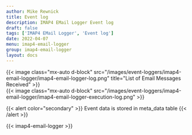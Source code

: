 ```yaml
---
author: Mike Rewnick
title: Event log
description: IMAP4 EMail Logger Event log
draft: false
tags: ['IMAP4 EMail Logger', 'Event log']
date: 2022-04-07
menu: imap4-email-logger
group: imap4-email-logger
layout: docs
---
```


{{< image class="mx-auto d-block"  src="/images/event-loggers/imap4-email-logger/imap4-email-logger-log.png" title="List of Email Messages Received" >}}
\
{{< image class="mx-auto d-block"  src="/images/event-loggers/imap4-email-logger/imap4-email-logger-execution-log.png" >}}

{{< alert color="secondary" >}}
Event data is stored in meta_data table
{{< /alert >}}

{{< imap4-email-logger >}}
